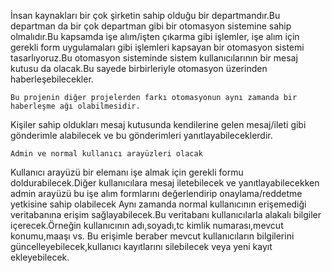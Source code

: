 İnsan kaynakları bir çok şirketin sahip olduğu bir departmandır.Bu departman da bir çok departman gibi
bir otomasyon sistemine sahip olmalıdır.Bu kapsamda işe alım/işten çıkarma gibi işlemler, işe alım için gerekli
form uygulamaları gibi işlemleri kapsayan bir otomasyon sistemi tasarlıyoruz.Bu otomasyon sisteminde sistem 
kullanıcılarının bir mesaj kutusu da olacak.Bu sayede birbirleriyle otomasyon üzerinden haberleşebilecekler.

	Bu projenin diğer projelerden farkı otomasyonun aynı zamanda bir haberleşme ağı olabilmesidir.
Kişiler sahip oldukları mesaj kutusunda kendilerine gelen mesaj/ileti gibi gönderimle alabilecek 
ve bu gönderimleri yanıtlayabileceklerdir.

	Admin ve normal kullanıcı arayüzleri olacak
Kullanıcı arayüzü bir elemanı işe almak için gerekli formu doldurabilecek.Diğer kullanıcılara mesaj iletebilecek
ve yanıtlayabilecekken admin arayüzü bu işe alım formlarını değerlendirip onaylama/reddetme yetkisine sahip olabilecek
Aynı zamanda normal kullanıcının erişemediği veritabanına erişim sağlayabilecek.Bu veritabanı kullanıcılarla
alakalı bilgiler içerecek.Örneğin kullanıcının adı,soyadı,tc kimlik numarası,mevcut konumu,maaşı vs.
Bu erişimle beraber mevcut kullanıcıların bilgilerini güncelleyebilecek,kullanıcı kayıtlarını silebilecek 
veya yeni kayıt ekleyebilecek.
